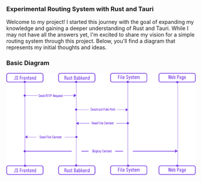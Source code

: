 ### Experimental Routing System with Rust and Tauri

Welcome to my project! I started this journey with the goal of expanding my knowledge and gaining a deeper understanding of Rust and Tauri. While I may not have all the answers yet, I'm excited to share my vision for a simple routing system through this project. Below, you'll find a diagram that represents my initial thoughts and ideas.

### Basic Diagram

<img src="https://raw.githubusercontent.com/tafhimulkabir/experimental-route-with-rust-and-tauri/main/media/Router.png" alt="Diagram">
